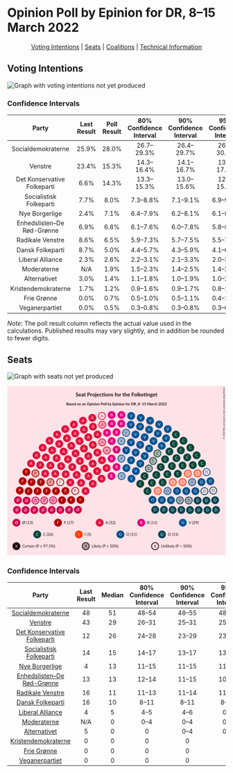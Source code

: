 # Opinion Poll by Epinion for DR, 8–15 March 2022

<p align="center"><a href="#voting-intentions">Voting Intentions</a> | <a href="#seats">Seats</a> | <a href="#coalitions">Coalitions</a> | <a href="#technical-information">Technical Information</a></p>

## Voting Intentions

![Graph with voting intentions not yet produced](2022-03-15-Epinion.png "Voting Intentions")

### Confidence Intervals

| Party | Last Result | Poll Result | 80% Confidence Interval | 90% Confidence Interval | 95% Confidence Interval | 99% Confidence Interval |
|:-----:|:-----------:|:-----------:|:-----------------------:|:-----------------------:|:-----------------------:|:-----------------------:|
| Socialdemokraterne | 25.9% | 28.0% | 26.7–29.3% |26.4–29.7% |26.1–30.0% |25.5–30.7% |
| Venstre | 23.4% | 15.3% | 14.3–16.4% |14.1–16.7% |13.8–17.0% |13.4–17.5% |
| Det Konservative Folkeparti | 6.6% | 14.3% | 13.3–15.3% |13.0–15.6% |12.8–15.9% |12.4–16.4% |
| Socialistisk Folkeparti | 7.7% | 8.0% | 7.3–8.8% |7.1–9.1% |6.9–9.3% |6.6–9.7% |
| Nye Borgerlige | 2.4% | 7.1% | 6.4–7.9% |6.2–8.1% |6.1–8.3% |5.8–8.7% |
| Enhedslisten–De Rød-Grønne | 6.9% | 6.8% | 6.1–7.6% |6.0–7.8% |5.8–8.0% |5.5–8.4% |
| Radikale Venstre | 8.6% | 6.5% | 5.9–7.3% |5.7–7.5% |5.5–7.7% |5.2–8.1% |
| Dansk Folkeparti | 8.7% | 5.0% | 4.4–5.7% |4.3–5.9% |4.1–6.0% |3.9–6.4% |
| Liberal Alliance | 2.3% | 2.6% | 2.2–3.1% |2.1–3.3% |2.0–3.4% |1.8–3.7% |
| Moderaterne | N/A | 1.9% | 1.5–2.3% |1.4–2.5% |1.4–2.6% |1.2–2.8% |
| Alternativet | 3.0% | 1.4% | 1.1–1.8% |1.0–1.9% |1.0–2.0% |0.8–2.2% |
| Kristendemokraterne | 1.7% | 1.2% | 0.9–1.6% |0.9–1.7% |0.8–1.8% |0.7–2.0% |
| Frie Grønne | 0.0% | 0.7% | 0.5–1.0% |0.5–1.1% |0.4–1.2% |0.3–1.3% |
| Veganerpartiet | 0.0% | 0.5% | 0.3–0.8% |0.3–0.8% |0.3–0.9% |0.2–1.1% |

*Note:* The poll result column reflects the actual value used in the calculations. Published results may vary slightly, and in addition be rounded to fewer digits.

## Seats

![Graph with seats not yet produced](2022-03-15-Epinion-seats.png "Seats")

![Graph with seating plan not yet produced](2022-03-15-Epinion-seating-plan.png "Seating Plan")

### Confidence Intervals

| Party | Last Result | Median | 80% Confidence Interval | 90% Confidence Interval | 95% Confidence Interval | 99% Confidence Interval |
|:-----:|:-----------:|:------:|:-----------------------:|:-----------------------:|:-----------------------:|:-----------------------:|
| <a href="#socialdemokraterne">Socialdemokraterne</a> | 48 | 51 | 48–54 |48–55 |48–55 |46–57 |
| <a href="#venstre">Venstre</a> | 43 | 29 | 26–31 |25–31 |25–31 |24–33 |
| <a href="#det-konservative-folkeparti">Det Konservative Folkeparti</a> | 12 | 26 | 24–28 |23–29 |23–30 |22–30 |
| <a href="#socialistisk-folkeparti">Socialistisk Folkeparti</a> | 14 | 15 | 14–17 |13–17 |13–17 |12–18 |
| <a href="#nye-borgerlige">Nye Borgerlige</a> | 4 | 13 | 11–15 |11–15 |11–15 |10–17 |
| <a href="#enhedslisten–de-rød-grønne">Enhedslisten–De Rød-Grønne</a> | 13 | 13 | 12–14 |11–15 |10–16 |10–16 |
| <a href="#radikale-venstre">Radikale Venstre</a> | 16 | 11 | 11–13 |11–14 |11–15 |10–16 |
| <a href="#dansk-folkeparti">Dansk Folkeparti</a> | 16 | 10 | 8–11 |8–11 |8–11 |7–11 |
| <a href="#liberal-alliance">Liberal Alliance</a> | 4 | 5 | 4–5 |4–6 |0–7 |0–7 |
| <a href="#moderaterne">Moderaterne</a> | N/A | 0 | 0–4 |0–4 |0–5 |0–5 |
| <a href="#alternativet">Alternativet</a> | 5 | 0 | 0 |0–4 |0–4 |0–4 |
| <a href="#kristendemokraterne">Kristendemokraterne</a> | 0 | 0 | 0 |0 |0 |0–4 |
| <a href="#frie-grønne">Frie Grønne</a> | 0 | 0 | 0 |0 |0 |0 |
| <a href="#veganerpartiet">Veganerpartiet</a> | 0 | 0 | 0 |0 |0 |0 |

